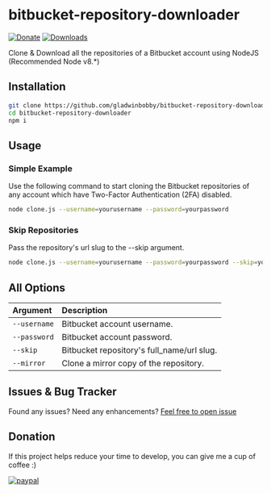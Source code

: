 # bitbucket-repository-downloader
[![Donate](https://img.shields.io/badge/Donate-PayPal-green.svg)](https://www.paypal.me/gladwinbobby/10usd) [![Downloads](https://img.shields.io/npm/dt/bitbucket-repository-downloader.svg)](https://www.npmjs.com/package/bitbucket-repository-downloader)

Clone &amp; Download all the repositories of a Bitbucket account using NodeJS (Recommended Node v8.*)

## Installation
``` sh
git clone https://github.com/gladwinbobby/bitbucket-repository-downloader.git
cd bitbucket-repository-downloader
npm i
```

## Usage
### Simple Example
Use the following command to start cloning the Bitbucket repositories of any account which have Two-Factor Authentication (2FA) disabled.
``` sh
node clone.js --username=yourusername --password=yourpassword
```

### Skip Repositories
Pass the repository's url slug to the --skip argument.
``` sh
node clone.js --username=yourusername --password=yourpassword --skip=yourworkspaceslug/yourprojectslug --skip=gladwinbobby/bitbucket-repository-downloader
```

## All Options
| Argument | Description |
| :--- | :--- |
| `--username` | Bitbucket account username. |
| `--password` | Bitbucket account password. |
| `--skip` | Bitbucket repository's full_name/url slug. |
| `--mirror` | Clone a mirror copy of the repository. |

## Issues & Bug Tracker
Found any issues? Need any enhancements? [Feel free to open issue](https://github.com/gladwinbobby/bitbucket-repository-downloader/issues)

## Donation
If this project helps reduce your time to develop, you can give me a cup of coffee :)

[![paypal](https://www.paypalobjects.com/en_US/i/btn/btn_donateCC_LG.gif)](https://www.paypal.me/gladwinbobby/10usd)